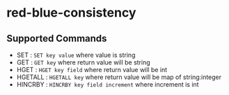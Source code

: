 # red-blue-consistency

## Supported Commands

- SET : `SET key value` where value is string
- GET : `GET key` where return value will be string
- HGET : `HGET key field` where return value will be int
- HGETALL : `HGETALL key` where return value will be map of string:integer
- HINCRBY : `HINCRBY key field increment` where increment is int